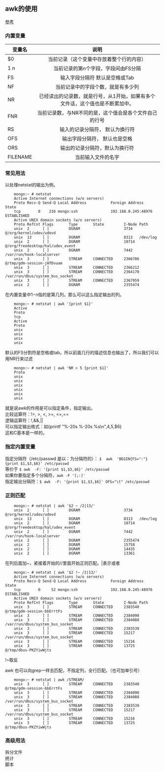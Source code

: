 ## awk的使用
[参考](http://coolshell.cn/articles/9070.html)
### 内置变量

变量名         | 说明          | 
------------- |:-------------:|
$0            | 当前记录（这个变量中存放着整个行的内容）  |
$1~$n	|当前记录的第n个字段，字段间由FS分隔  |
FS	|输入字段分隔符 默认是空格或Tab|
NF	|当前记录中的字段个数，就是有多少列|
NR	|已经读出的记录数，就是行号，从1开始，如果有多个文件话，这个值也是不断累加中。|
FNR	|当前记录数，与NR不同的是，这个值会是各个文件自己的行号|
RS	|输入的记录分隔符， 默认为换行符|
OFS	|输出字段分隔符， 默认也是空格|
ORS	|输出的记录分隔符，默认为换行符|
FILENAME	|当前输入文件的名字|

### 常见用法
以处理netstat的输出为例。  

        mongo:~ # netstat
        Active Internet connections (w/o servers)
        Proto Recv-Q Send-Q Local Address           Foreign Address         State      
        tcp        0    216 mongo:ssh               192.168.0.245:48976     ESTABLISHED 
        Active UNIX domain sockets (w/o servers)
        Proto RefCnt Flags       Type       State         I-Node Path
        unix  2      [ ]         DGRAM                    3734   @/org/kernel/udev/udevd
        unix  13     [ ]         DGRAM                    8313   /dev/log
        unix  2      [ ]         DGRAM                    10714  @/org/freedesktop/hal/udev_event
        unix  2      [ ]         DGRAM                    7442   /var/run/hook-localserver
        unix  3      [ ]         STREAM     CONNECTED     2366786 @/tmp/gdm-session-jHfDvuam
        unix  3      [ ]         STREAM     CONNECTED     2366212 
        unix  3      [ ]         STREAM     CONNECTED     2364170 /var/run/dbus/system_bus_socket
        unix  3      [ ]         STREAM     CONNECTED     2367959 
        unix  2      [ ]         DGRAM                    2355474 

在内置变量中$1-$n指的是第几列。那么可以这么指定输出的列。

        mongo:~ # netstat | awk '{print $1}'
        Active
        Proto
        tcp
        Active
        Proto
        unix
        unix
        unix
        unix
默认的FS分割符是空格或tab，所以前面几行的描述信息也输出了，所以我们可以用NR行来过滤

        mongo:~ # netstat | awk 'NR > 5 {print $1}'
        Proto
        unix
        unix
        unix
        unix
        unix
        unix

就是说awk的作用是可以指定条件，指定输出。  
比较运算符：!=, >, <, >=, <=,==  
逻辑运算符：!,&&,||  
可以指定输出格式：如{printf "%-20s %-20s %s\n",$4,$5,$6}  
这和C基本是一样的。  

### 指定内置变量
指定分隔符（/etc/passwd 是以：为分隔符的）：
        ```$  awk  'BEGIN{FS=":"} {print $1,$3,$6}' /etc/passwd```   
等价于  ```$ awk  -F: '{print $1,$3,$6}' /etc/passwd```   
如果你要指定多个分隔符，```awk -F '[;:]'```   
指定输出分隔符：```$ awk  -F: '{print $1,$3,$6}' OFS="\t" /etc/passwd```


### 正则匹配

        mongo:~ # netstat | awk '$2 ~ /2|13/'
        unix  2      [ ]         DGRAM                    3734   @/org/kernel/udev/udevd
        unix  13     [ ]         DGRAM                    8313   /dev/log
        unix  2      [ ]         DGRAM                    10714  @/org/freedesktop/hal/udev_event
        unix  2      [ ]         DGRAM                    7442   /var/run/hook-localserver
        unix  2      [ ]         DGRAM                    2355474 
        unix  2      [ ]         DGRAM                    15758  
        unix  2      [ ]         DGRAM                    14435  
        unix  2      [ ]         DGRAM                    13361  
在列后面加~，紧接着开始的//里面开始正则匹配。|表示或者

        mongo:~ # netstat | awk '$2 !~ /2|13/'
        Active Internet connections (w/o servers)
        Proto Recv-Q Send-Q Local Address           Foreign Address         State      
        tcp        0     52 mongo:ssh               192.168.0.245:48976     ESTABLISHED 
        Active UNIX domain sockets (w/o servers)
        Proto RefCnt Flags       Type       State         I-Node Path
        unix  3      [ ]         STREAM     CONNECTED     2383540 @/tmp/gdm-session-bbErrtFs
        unix  3      [ ]         STREAM     CONNECTED     2384090 
        unix  3      [ ]         STREAM     CONNECTED     2384088 /var/run/dbus/system_bus_socket
        unix  3      [ ]         STREAM     CONNECTED     2383539 
        unix  3      [ ]         STREAM     CONNECTED     15217  /var/run/dbus/system_bus_socket
        unix  3      [ ]         STREAM     CONNECTED     15216  
        unix  3      [ ]         STREAM     CONNECTED     13725  @/tmp/dbus-PKZYiwWjts
!~取反

awk 也可以向grep一样去匹配，不指定列，全行匹配。（也可加单引号）

        mongo:~ # netstat | awk /STREAM/
        unix  3      [ ]         STREAM     CONNECTED     2383540 @/tmp/gdm-session-bbErrtFs
        unix  3      [ ]         STREAM     CONNECTED     2384090 
        unix  3      [ ]         STREAM     CONNECTED     2384088 /var/run/dbus/system_bus_socket
        unix  3      [ ]         STREAM     CONNECTED     2383539 
        unix  3      [ ]         STREAM     CONNECTED     15217  /var/run/dbus/system_bus_socket
        unix  3      [ ]         STREAM     CONNECTED     15216  
        unix  3      [ ]         STREAM     CONNECTED     13725  @/tmp/dbus-PKZYiwWjts

### 高级用法
拆分文件  
统计  
脚本  
